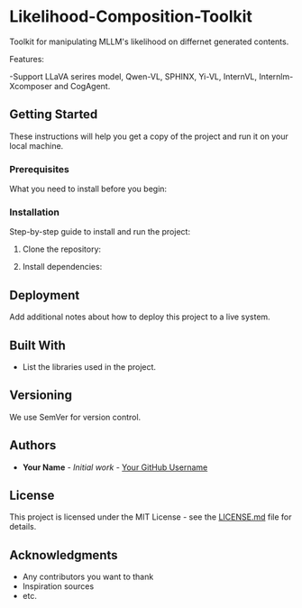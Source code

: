 # Likelihood-Composition-Toolkit
Toolkit for manipulating MLLM's likelihood on differnet generated contents.

Features:

-Support LLaVA serires model, Qwen-VL, SPHINX, Yi-VL, InternVL, Internlm-Xcomposer and CogAgent.

## Getting Started

These instructions will help you get a copy of the project and run it on your local machine.

### Prerequisites

What you need to install before you begin:


### Installation

Step-by-step guide to install and run the project:

1. Clone the repository:

2. Install dependencies:


## Deployment

Add additional notes about how to deploy this project to a live system.

## Built With

- List the libraries used in the project.

## Versioning

We use SemVer for version control.

## Authors

- **Your Name** - *Initial work* - [Your GitHub Username](https://github.com/yourusername)

## License

This project is licensed under the MIT License - see the [LICENSE.md](LICENSE.md) file for details.

## Acknowledgments

- Any contributors you want to thank
- Inspiration sources
- etc.
